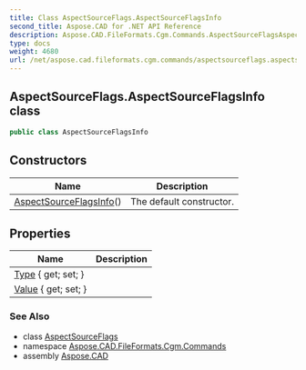 ```yaml
---
title: Class AspectSourceFlags.AspectSourceFlagsInfo
second_title: Aspose.CAD for .NET API Reference
description: Aspose.CAD.FileFormats.Cgm.Commands.AspectSourceFlagsAspectSourceFlagsInfo class. 
type: docs
weight: 4680
url: /net/aspose.cad.fileformats.cgm.commands/aspectsourceflags.aspectsourceflagsinfo/
---
```

## AspectSourceFlags.AspectSourceFlagsInfo class

```csharp
public class AspectSourceFlagsInfo
```

## Constructors

| Name | Description |
| --- | --- |
| [AspectSourceFlagsInfo](../../aspose.cad.fileformats.cgm.commands/aspectsourceflags.aspectsourceflagsinfo/.ctor)() | The default constructor. |

## Properties

| Name | Description |
| --- | --- |
| [Type](../../aspose.cad.fileformats.cgm.commands/aspectsourceflags.aspectsourceflagsinfo/type) { get; set; } |  |
| [Value](../../aspose.cad.fileformats.cgm.commands/aspectsourceflags.aspectsourceflagsinfo/value) { get; set; } |  |

### See Also

* class [AspectSourceFlags](../aspectsourceflags/)
* namespace [Aspose.CAD.FileFormats.Cgm.Commands](../../aspose.cad.fileformats.cgm.commands/)
* assembly [Aspose.CAD](../../)


